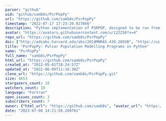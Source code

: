 ```yaml
---
parser: "github"
uid: "github/samb8s/PsrPopPy"
url: "https://github.com/samb8s/PsrPopPy"
timestamp: "2022-07-17 17:23:20.927866"
description: "Python implementation of PSRPOP, designed to be run from the command line or from Python scripts/interpreter"
avatar: "https://avatars.githubusercontent.com/u/122250?v=4"
repo_url: "https://github.com/samb8s/PsrPopPy"
doi: ["http://adsabs.harvard.edu/abs/2014MNRAS.439.2893B", "https://ui.adsabs.harvard.edu/abs/2015ascl.soft01006B/abstract"]
title: "PsrPopPy: Pulsar Population Modelling Programs in Python"
name: "PsrPopPy"
full_name: "samb8s/PsrPopPy"
html_url: "https://github.com/samb8s/PsrPopPy"
created_at: "2012-05-01T18:24:57Z"
updated_at: "2022-06-09T11:16:30Z"
clone_url: "https://github.com/samb8s/PsrPopPy.git"
size: 4653
stargazers_count: 10
watchers_count: 10
language: "Fortran"
open_issues_count: 3
subscribers_count: 7
owner: {"html_url": "https://github.com/samb8s", "avatar_url": "https://avatars.githubusercontent.com/u/122250?v=4", "login": "samb8s", "type": "User"}
date: "2023-07-08 14:21:58.260761"
---
```

